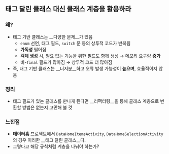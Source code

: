 ## 태그 달린 클래스 대신 클래스 계층을 활용하라

### 왜?

- 태그 기반 클래스는 __다양한 문제__가 있음
  - `enum` 선언, 태그 필드, `switch` 문 등의 상투적 코드가 반복됨
  - __가독성__ 떨어짐
  - __객체 생성__ 시, 필요 없는 기능을 위한 필드도 함께 생성 → 메모리 요구량 __증가__
  - 비-`final` 필드가 많아짐 → 상투적 코드 더 많아짐
- 즉, 태그 기반 클래스는 __너저분__하고 오류 발생 가능성이 __높으며__, 효율적이지 않음

### 정리

- 태그 필드가 있는 클래스를 만나게 된다면 __리팩터링__을 통해 클래스 계층으로 변환할 방법은 없는지 고민해 볼 것

### 느낀점

- __데이터홈__ 프로젝트에서 `DataHomeItemsActivity`, `DataHomeSelectionActivity`의 경우 이러한 __태그 달린 클래스__다.
- 그렇다고 해당 규칙처럼 계층을 나눠야 하는가?